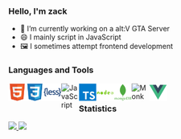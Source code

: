 ### Hello, I'm zack

- 🔭 I’m currently working on a alt:V GTA Server
- 😄 I mainly script in JavaScript
- 🖼️ I sometimes attempt frontend development

### Languages and Tools

<img align="left" alt="HTML5" width="35px" src="https://github.com/devicons/devicon/blob/master/icons/html5/html5-original.svg" />
<img align="left" alt="CSS3" width="35px" src="https://github.com/devicons/devicon/blob/master/icons/css3/css3-original.svg" />
<img align="left" alt="Less" width="35px" src="https://github.com/devicons/devicon/blob/master/icons/less/less-plain-wordmark.svg" />
<img align="left" alt="JavaScript" width="35px" src="https://github.com/abranhe/programming-languages-logos/blob/master/src/javascript/javascript_128x128.png" />
<img align="left" alt="TypeScript" width="35px" src="https://github.com/devicons/devicon/blob/master/icons/typescript/typescript-original.svg" />
<img align="left" alt="Node.js" width="35px" src="https://github.com/devicons/devicon/blob/master/icons/nodejs/nodejs-plain-wordmark.svg" />
<img align="left" alt="MongoDB" width="35px" src="https://github.com/devicons/devicon/blob/master/icons/mongodb/mongodb-plain-wordmark.svg" />
<img align="left" alt="Monk" width="35px" src="https://avatars2.githubusercontent.com/u/28830676?v=3&s=200" />
<img align="left" alt="Vue" width="35px" src="https://github.com/devicons/devicon/blob/master/icons/vuejs/vuejs-original.svg" />

<br />


### Statistics
<a href="https://github.com/ZackaryH8">
  <img height="150em" src="https://github-readme-stats-eight-theta.vercel.app/api?username=ZackaryH8&show_icons=true&theme=vue-dark&include_all_commits=true&count_private=true" />
  <img height="150em" src="https://github-readme-stats-eight-theta.vercel.app/api/top-langs/?username=ZackaryH8&layout=compact&theme=vue-dark&hide=html" />
</a>
